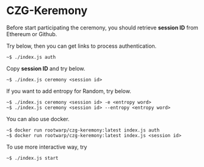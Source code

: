 # CZG-Keremony

Before start participating the ceremony, you should retrieve **session ID** from Ethereum or Github.

Try below, then you can get links to process authentication.
```
~$ ./index.js auth
```

Copy **session ID** and try below.

```
~$ ./index.js ceremony <session id>
```

If you want to add entropy for Random, try below.

```
~$ ./index.js ceremony <session id> -e <entropy word>
~$ ./index.js ceremony <session id> --entropy <entropy word>
```

You can also use docker.

```
~$ docker run rootwarp/czg-keremony:latest index.js auth
~$ docker run rootwarp/czg-keremony:latest index.js <session id>
```

To use more interactive way, try
```
~$ ./index.js start
```
